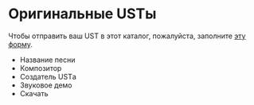 # Оригинальные USTы

Чтобы отправить ваш UST в этот каталог, пожалуйста, заполните [эту форму]().

- Название песни
- Композитор
- Создатель USTа
- Звуковое демо
- Скачать
